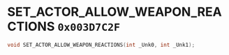 # SET_ACTOR_ALLOW_WEAPON_REACTIONS `0x003D7C2F`

```cpp
void SET_ACTOR_ALLOW_WEAPON_REACTIONS(int _Unk0, int _Unk1);
```
